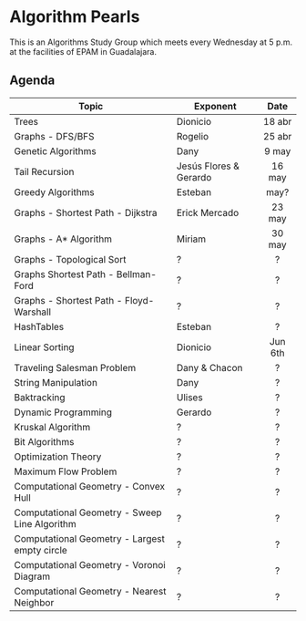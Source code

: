 
# Algorithm Pearls

This is an Algorithms Study Group which meets every Wednesday at 5 p.m. at the facilities of EPAM in Guadalajara.

## Agenda

| Topic | Exponent | Date |
|------|-----------|:-----:|
| Trees | Dionicio | 18 abr | 
| Graphs - DFS/BFS | Rogelio | 25 abr |
| Genetic Algorithms | Dany | 9 may |
| Tail Recursion | Jesús Flores & Gerardo | 16 may | 
| Greedy Algorithms | Esteban | may? |
| Graphs - Shortest Path - Dijkstra | Erick Mercado | 23 may |
| Graphs - A* Algorithm | Miriam | 30 may |
| Graphs - Topological Sort | ? | ? |
| Graphs  Shortest Path - Bellman-Ford | ? | ? |
| Graphs - Shortest Path - Floyd-Warshall | ? | ? |
| HashTables | Esteban | ? |
| Linear Sorting | Dionicio | Jun 6th |
| Traveling Salesman Problem | Dany & Chacon | ? |
| String Manipulation | Dany | ? |
| Baktracking | Ulises | ? |
| Dynamic Programming | Gerardo | ? |
| Kruskal Algorithm | ? | ? |
| Bit Algorithms | ? | ? |
| Optimization Theory | ? | ? |
| Maximum Flow Problem | ? | ? |
| Computational Geometry - Convex Hull | ? | ? |
| Computational Geometry - Sweep Line Algorithm | ? | ? |
| Computational Geometry - Largest empty circle | ? | ? |
| Computational Geometry - Voronoi Diagram | ? | ? |
| Computational Geometry - Nearest Neighbor | ? | ? |
